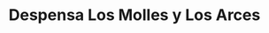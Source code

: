 ---
title: "Despensa Los Molles y Los Arces"
url: /salta/despensa-los-molles-y-los-arces/
shop: tienda rural
---
